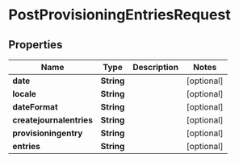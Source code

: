 # PostProvisioningEntriesRequest

## Properties
Name | Type | Description | Notes
------------ | ------------- | ------------- | -------------
**date** | **String** |  |  [optional]
**locale** | **String** |  |  [optional]
**dateFormat** | **String** |  |  [optional]
**createjournalentries** | **String** |  |  [optional]
**provisioningentry** | **String** |  |  [optional]
**entries** | **String** |  |  [optional]
